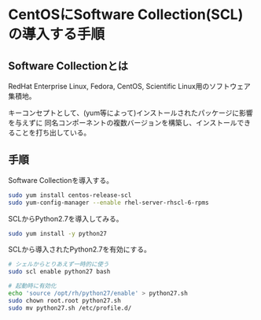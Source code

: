 # CentOSにSoftware Collection(SCL)の導入する手順

## Software Collectionとは

RedHat Enterprise Linux, Fedora, CentOS, Scientific Linux用のソフトウェア集積地。

キーコンセプトとして、(yum等によって)インストールされたパッケージに影響を与えずに
同名コンポーネントの複数バージョンを構築し、インストールできることを打ち出している。

## 手順

Software Collectionを導入する。

```sh
sudo yum install centos-release-scl
sudo yum-config-manager --enable rhel-server-rhscl-6-rpms
```

SCLからPython2.7を導入してみる。

```sh
sudo yum install -y python27
```

SCLから導入されたPython2.7を有効にする。

```sh
# シェルからとりあえず一時的に使う
sudo scl enable python27 bash
```

```sh
# 起動時に有効化
echo 'source /opt/rh/python27/enable' > python27.sh
sudo chown root.root python27.sh
sudo mv python27.sh /etc/profile.d/
```
